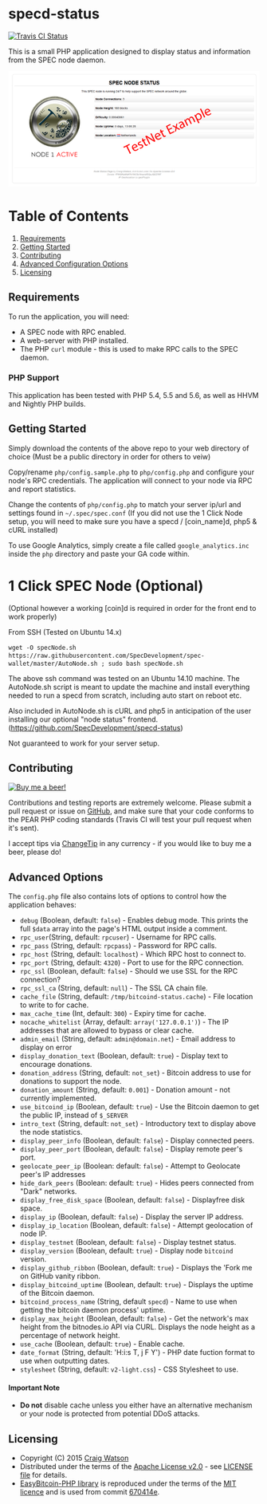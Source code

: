 # specd-status

[![Travis CI Status](https://travis-ci.org/craigwatson/bitcoind-status.svg?branch=master)](https://travis-ci.org/craigwatson/bitcoind-status)

This is a small PHP application designed to display status and information from the SPEC node daemon.

![Node GUI](/img/NodeGui.png?raw=true "Node GUI")

# Table of Contents

1. [Requirements](#requirements)
1. [Getting Started](#getting-started)
1. [Contributing](#contributing)
1. [Advanced Configuration Options](#advanced-configuration-options)
1. [Licensing](#licensing)

## Requirements

To run the application, you will need:

  * A SPEC node with RPC enabled.
  * A web-server with PHP installed.
  * The PHP `curl` module - this is used to make RPC calls to the SPEC daemon.

### PHP Support

This application has been tested with PHP 5.4, 5.5 and 5.6, as well as HHVM and Nightly PHP builds.

## Getting Started

Simply download the contents of the above repo to your web directory of choice (Must be a public directory in order for others to veiw)

Copy/rename `php/config.sample.php` to `php/config.php` and configure your node's RPC credentials. The application will connect to your node via RPC and report statistics.

Change the contents of `php/config.php` to match your server ip/url and settings found in `~/.spec/spec.conf` (If you did not use the 1 Click Node setup, you will need to make sure you have a specd / [coin_name]d, php5 & cURL installed)

To use Google Analytics, simply create a file called `google_analytics.inc` inside the `php` directory and paste your GA code within.

#  1 Click SPEC Node (Optional)

(Optional however a working [coin]d is required in order for the front end to work properly)

From SSH (Tested on Ubuntu 14.x)

    wget -O specNode.sh https://raw.githubusercontent.com/SpecDevelopment/spec-wallet/master/AutoNode.sh ; sudo bash specNode.sh

The above ssh command was tested on an Ubuntu 14.10 machine. The AutoNode.sh script is meant to update the machine and install everything needed to run a specd from scratch, including auto start on reboot etc.

Also included in AutoNode.sh is cURL and php5 in anticipation of the user installing our optional "node status" frontend. (https://github.com/SpecDevelopment/specd-status)

Not guaranteed to work for your server setup.

## Contributing

[![Buy me a beer!](https://cdn.changetip.com/img/graphics/Beer_Graphic.png)](https://www.changetip.com/tipme/craigwatson1987)

Contributions and testing reports are extremely welcome. Please submit a pull request or issue on [GitHub](https://github.com/craigwatson/bitcoind-status), and make sure 
that your code conforms to the PEAR PHP coding standards (Travis CI will test your pull request when it's sent).

I accept tips via [ChangeTip](https://www.changetip.com/tipme/craigwatson1987) in any currency - if you would like to buy me a beer, please do!

## Advanced Options

The `config.php` file also contains lots of options to control how the application behaves:

  * `debug` (Boolean, default: `false`) - Enables debug mode. This prints the full `$data` array into the page's HTML output inside a comment.
  * `rpc_user`(String, default: `rpcuser`) - Username for RPC calls.
  * `rpc_pass` (String, default: `rpcpass`) - Password for RPC calls.
  * `rpc_host` (String, default: `localhost`) - Which RPC host to connect to.
  * `rpc_port` (String, default: `4320`) - Port to use for the RPC connection.
  * `rpc_ssl` (Boolean, default: `false`) - Should we use SSL for the RPC connection?
  * `rpc_ssl_ca` (String, default: `null`) - The SSL CA chain file.
  * `cache_file` (String, default: `/tmp/bitcoind-status.cache`) - File location to write to for cache.
  * `max_cache_time` (Int, default: `300`) - Expiry time for cache.
  * `nocache_whitelist` (Array, default: `array('127.0.0.1')`) - The IP addresses that are allowed to bypass or clear cache.
  * `admin_email` (String, default: `admin@domain.net`) - Email address to display on error
  * `display_donation_text` (Boolean, default: `true`) - Display text to encourage donations.
  * `donation_address` (String, default: `not_set`) - Bitcoin address to use for donations to support the node.
  * `donation_amount` (String, default: `0.001`) - Donation amount - not currently implemented.
  * `use_bitcoind_ip` (Boolean, default: `true`) - Use the Bitcoin daemon to get the public IP, instead of `$_SERVER`
  * `intro_text` (String, default: `not_set`) - Introductory text to display above the node statistics.
  * `display_peer_info` (Boolean, default: `false`) - Display connected peers.
  * `display_peer_port` (Boolean, default: `false`) - Display remote peer's port.
  * `geolocate_peer_ip` (Boolean: default: `false`) - Attempt to Geolocate peer's IP addresses
  * `hide_dark_peers` (Boolean: default: `true`) - Hides peers connected from "Dark" networks.
  * `display_free_disk_space` (Boolean, default: `false`) - Displayfree disk space.
  * `display_ip` (Boolean, default: `false`) - Display the server IP address.
  * `display_ip_location` (Boolean, default: `false`) - Attempt geolocation of node IP.
  * `display_testnet` (Boolean, default: `false`) - Display testnet status.
  * `display_version` (Boolean, default: `true`) - Display node `bitcoind` version.
  * `display_github_ribbon` (Boolean, default: `true`) - Displays the 'Fork me on GitHub vanity ribbon.
  * `display_bitcoind_uptime` (Boolean, default: `true`) - Displays the uptime of the Bitcoin daemon.
  * `bitcoind_process_name` (String, default `specd`) - Name to use when getting the bitcoin daemon process' uptime.
  * `display_max_height` (Boolean, default: `false`) - Get the network's max height from the bitnodes.io API via CURL. Displays the node height as a percentage of network height.
  * `use_cache` (Boolean, default: `true`) - Enable cache.
  * `date_format` (String, default: 'H:i:s T, j F Y') - PHP date fuction format to use when outputting dates.
  * `stylesheet` (String, default: `v2-light.css`) - CSS Stylesheet to use.

#### Important Note

  *  **Do not** disable cache unless you either have an alternative mechanism or your node is protected from potential DDoS attacks.

## Licensing

* Copyright (C) 2015 [Craig Watson](http://www.cwatson.org)
* Distributed under the terms of the [Apache License v2.0](http://www.apache.org/licenses/LICENSE-2.0) - see [LICENSE file](https://github.com/craigwatson/bitcoind-status/blob/master/LICENSE) for details.
* [EasyBitcoin-PHP library](https://github.com/aceat64/EasyBitcoin-PHP) is reproduced under the terms of the [MIT licence](http://opensource.org/licenses/MIT) and is used from commit [670414e](https://github.com/aceat64/EasyBitcoin-PHP/tree/670414e1b733e11bb7bdf4fcb17169853301716b).
